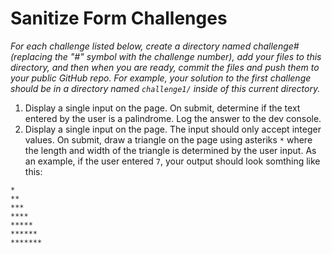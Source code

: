 # Sanitize Form Challenges

_For each challenge listed below, create a directory named challenge# (replacing the
"#" symbol with the challenge number), add your files to this directory, and then when you are
ready, commit the files and push them to your public GitHub repo. For example, your solution to the 
first challenge should be in a directory named ```challenge1/``` inside of this current directory._

1. Display a single input on the page. On submit, determine if the text entered by the user is a
palindrome. Log the answer to the dev console.
2. Display a single input on the page. The input should only accept integer values. 
On submit, draw a triangle on the page using asteriks ```*``` where the length and
width of the triangle is determined by the user input. As an example, if the user entered ```7```, 
your output should look somthing like this:
```
*
**
***
****
*****
******
*******
```
